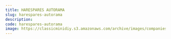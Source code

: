 ```yaml
---
title: HARESPARES AUTORAMA
slug: harespares-autorama
description:
code: harespares-autorama
image: https://classicminidiy.s3.amazonaws.com/archive/images/companies/wp794a7c5c_06.png
---
```


<!-- Content of the page -->

##

    